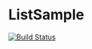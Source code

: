 # ListSample
[![Build Status](https://travis-ci.org/aphoristicartist/ListSample.svg?branch=dev)](https://travis-ci.org/aphoristicartist/ListSample)

